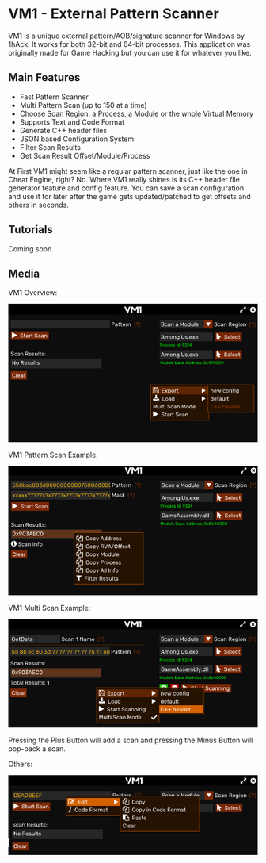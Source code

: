 # VM1 - External Pattern Scanner
VM1 is a unique external pattern/AOB/signature scanner for Windows by 1hAck. It works for both 32-bit and 64-bit processes. This application was originally made for Game Hacking but you can use it for whatever you like.

## Main Features
- Fast Pattern Scanner
- Multi Pattern Scan (up to 150 at a time)
- Choose Scan Region: a Process, a Module or the whole Virtual Memory
- Supports Text and Code Format
- Generate C++ header files
- JSON based Configuration System
- Filter Scan Results
- Get Scan Result Offset/Module/Process

At First VM1 might seem like a regular pattern scanner, just like the one in Cheat Engine, right? No. Where VM1 really shines is its C++ header file generator feature and config feature. You can save a scan configuration and use it for later after the game gets updated/patched to get offsets and others in seconds.

## Tutorials
Coming soon.

## Media
VM1 Overview:

![alt text](https://github.com/1hAck-0/VM1/blob/main/Media/VM1%20Overview.png?raw=true)

VM1 Pattern Scan Example:

![alt text](https://github.com/1hAck-0/VM1/blob/main/Media/VM1%20Pattern%20Scan%20Example.png?raw=true)

VM1 Multi Scan Example:

![alt text](https://github.com/1hAck-0/VM1/blob/main/Media/VM1%20Multi%20Scan%20Example.png?raw=true)

Pressing the Plus Button will add a scan and pressing the Minus Button will pop-back a scan.

Others:

![alt text](https://github.com/1hAck-0/VM1/blob/main/Media/VM1%20Edit.png?raw=true)
